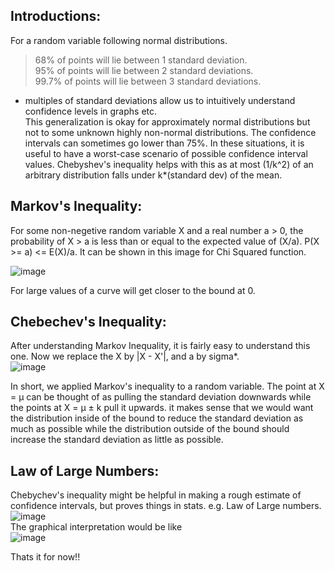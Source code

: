 ## Introductions:
For a random variable following normal distributions. 
> 68% of points will lie between 1 standard deviation.  
> 95% of points will lie between 2 standard deviations.  
> 99.7% of points will lie between 3 standard deviations.  
- multiples of standard deviations allow us to intuitively understand confidence levels in graphs etc.  
This generalization is okay for approximately normal distributions but not to some unknown highly non-normal distributions.
The confidence intervals can sometimes go lower than 75%. In these situations, it is useful to have a worst-case scenario of possible confidence interval values. Chebyshev's inequality helps with this as at most (1/k^2) of an arbitrary distribution falls under k*(standard dev) of the mean.

## Markov's Inequality:
For some non-negetive random variable X and a real number a > 0, the probability of X > a is less than or equal to the expected value of (X/a).
P(X >= a) <= E(X)/a. It can be shown in this image for Chi Squared function.  

![image](https://user-images.githubusercontent.com/64798024/93709743-7a905b80-fb5e-11ea-9221-f1135512015e.png)  

For large values of a curve will get closer to the bound at 0. 

## Chebechev's Inequality:
After understanding Markov Inequality, it is fairly easy to understand this one. Now we replace the X by |X - X'|, and a by sigma*.  
![image](https://user-images.githubusercontent.com/64798024/93710117-baa50d80-fb61-11ea-85ca-f6c80d2374ac.png)  

In short, we applied Markov's inequality to a random variable. The point at X = μ can be thought of as pulling the standard deviation downwards while the points at X = μ ± k pull it upwards. it makes sense that we would want the distribution inside of the bound to reduce the standard deviation as much as possible while the distribution outside of the bound should increase the standard deviation as little as possible.

## Law of Large Numbers:
Chebychev's inequality might be helpful in making a rough estimate of confidence intervals, but proves things in stats.
e.g. Law of Large numbers.  
![image](https://user-images.githubusercontent.com/64798024/93710747-91d34700-fb66-11ea-9357-26e626da435d.png)  
The graphical interpretation would be like  
![image](https://user-images.githubusercontent.com/64798024/93710794-d19a2e80-fb66-11ea-9d9b-eaa45a3a4c5f.png)  

Thats it for now!!



